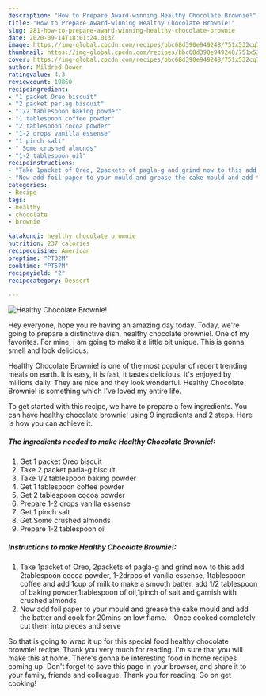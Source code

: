 ```yaml
---
description: "How to Prepare Award-winning Healthy Chocolate Brownie!"
title: "How to Prepare Award-winning Healthy Chocolate Brownie!"
slug: 281-how-to-prepare-award-winning-healthy-chocolate-brownie
date: 2020-09-14T18:01:24.013Z
image: https://img-global.cpcdn.com/recipes/bbc68d390e949248/751x532cq70/healthy-chocolate-brownie-recipe-main-photo.jpg
thumbnail: https://img-global.cpcdn.com/recipes/bbc68d390e949248/751x532cq70/healthy-chocolate-brownie-recipe-main-photo.jpg
cover: https://img-global.cpcdn.com/recipes/bbc68d390e949248/751x532cq70/healthy-chocolate-brownie-recipe-main-photo.jpg
author: Mildred Bowen
ratingvalue: 4.3
reviewcount: 19860
recipeingredient:
- "1 packet Oreo biscuit"
- "2 packet parlag biscuit"
- "1/2 tablespoon baking powder"
- "1 tablespoon coffee powder"
- "2 tablespoon cocoa powder"
- "1-2 drops vanilla essense"
- "1 pinch salt"
- " Some crushed almonds"
- "1-2 tablespoon oil"
recipeinstructions:
- "Take 1packet of Oreo, 2packets of pagla-g and grind now to this add 2tablespoon cocoa powder, 1-2drpos of vanilla essense, 1tablespoon coffee and add 1cup of milk to make a smooth batter, add 1/2 tablespoon of baking powder,1tablespoon of oil,1pinch of salt and garnish with crushed almonds"
- "Now add foil paper to your mould and grease the cake mould and add the batter and cook for 20mins on low flame. Once cooked completely cut them into pieces and serve"
categories:
- Recipe
tags:
- healthy
- chocolate
- brownie

katakunci: healthy chocolate brownie 
nutrition: 237 calories
recipecuisine: American
preptime: "PT32M"
cooktime: "PT57M"
recipeyield: "2"
recipecategory: Dessert

---
```



![Healthy Chocolate Brownie!](https://img-global.cpcdn.com/recipes/bbc68d390e949248/751x532cq70/healthy-chocolate-brownie-recipe-main-photo.jpg)

Hey everyone, hope you're having an amazing day today. Today, we're going to prepare a distinctive dish, healthy chocolate brownie!. One of my favorites. For mine, I am going to make it a little bit unique. This is gonna smell and look delicious.



Healthy Chocolate Brownie! is one of the most popular of recent trending meals on earth. It is easy, it is fast, it tastes delicious. It's enjoyed by millions daily. They are nice and they look wonderful. Healthy Chocolate Brownie! is something which I've loved my entire life.


To get started with this recipe, we have to prepare a few ingredients. You can have healthy chocolate brownie! using 9 ingredients and 2 steps. Here is how you can achieve it.

<!--inarticleads1-->

##### The ingredients needed to make Healthy Chocolate Brownie!:

1. Get 1 packet Oreo biscuit
1. Take 2 packet parla-g biscuit
1. Take 1/2 tablespoon baking powder
1. Get 1 tablespoon coffee powder
1. Get 2 tablespoon cocoa powder
1. Prepare 1-2 drops vanilla essense
1. Get 1 pinch salt
1. Get  Some crushed almonds
1. Prepare 1-2 tablespoon oil




<!--inarticleads2-->

##### Instructions to make Healthy Chocolate Brownie!:

1. Take 1packet of Oreo, 2packets of pagla-g and grind now to this add 2tablespoon cocoa powder, 1-2drpos of vanilla essense, 1tablespoon coffee and add 1cup of milk to make a smooth batter, add 1/2 tablespoon of baking powder,1tablespoon of oil,1pinch of salt and garnish with crushed almonds
1. Now add foil paper to your mould and grease the cake mould and add the batter and cook for 20mins on low flame. - Once cooked completely cut them into pieces and serve




So that is going to wrap it up for this special food healthy chocolate brownie! recipe. Thank you very much for reading. I'm sure that you will make this at home. There's gonna be interesting food in home recipes coming up. Don't forget to save this page in your browser, and share it to your family, friends and colleague. Thank you for reading. Go on get cooking!
